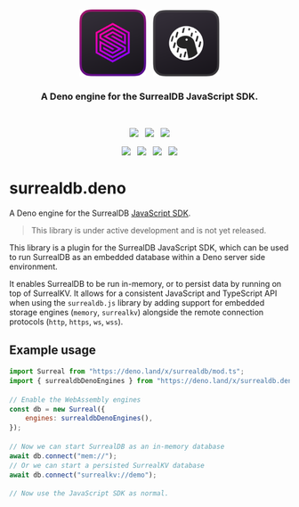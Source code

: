 <br>

<p align="center">
    <img width=120 src="https://raw.githubusercontent.com/surrealdb/icons/main/surreal.svg" />
    &nbsp;
    <img width=120 src="https://raw.githubusercontent.com/surrealdb/icons/main/deno.svg" />
</p>

<h3 align="center">A Deno engine for the SurrealDB JavaScript SDK.</h3>

<br>

<p align="center">
    <a href="https://github.com/surrealdb/surrealdb.deno"><img src="https://img.shields.io/badge/status-dev-ff00bb.svg?style=flat-square"></a>
    &nbsp;
    <a href="https://surrealdb.com/docs/integration/libraries/javascript"><img src="https://img.shields.io/badge/docs-view-44cc11.svg?style=flat-square"></a>
    &nbsp;
    <a href="https://deno.land/x/surrealdb.deno"><img src="https://img.shields.io/badge/deno-view-ee8449.svg?style=flat-square"></a>
</p>

<p align="center">
    <a href="https://surrealdb.com/discord"><img src="https://img.shields.io/discord/902568124350599239?label=discord&style=flat-square&color=5a66f6"></a>
    &nbsp;
    <a href="https://twitter.com/surrealdb"><img src="https://img.shields.io/badge/twitter-follow_us-1d9bf0.svg?style=flat-square"></a>
    &nbsp;
    <a href="https://www.linkedin.com/company/surrealdb/"><img src="https://img.shields.io/badge/linkedin-connect_with_us-0a66c2.svg?style=flat-square"></a>
    &nbsp;
    <a href="https://www.youtube.com/channel/UCjf2teVEuYVvvVC-gFZNq6w"><img src="https://img.shields.io/badge/youtube-subscribe-fc1c1c.svg?style=flat-square"></a>
</p>

# surrealdb.deno

A Deno engine for the SurrealDB [JavaScript SDK](https://github.com/surrealdb/surrealdb.js).

> This library is under active development and is not yet released.

This library is a plugin for the SurrealDB JavaScript SDK, which can be used to run SurrealDB as an embedded database within a Deno server side environment.

It enables SurrealDB to be run in-memory, or to persist data by running on top of SurrealKV. It allows for a consistent JavaScript and TypeScript API when using the `surrealdb.js` library by adding support for embedded storage engines (`memory`, `surrealkv`) alongside the remote connection protocols (`http`, `https`, `ws`, `wss`).

## Example usage

```js
import Surreal from "https://deno.land/x/surrealdb/mod.ts";
import { surrealdbDenoEngines } from "https://deno.land/x/surrealdb.deno/mod.ts";

// Enable the WebAssembly engines
const db = new Surreal({
    engines: surrealdbDenoEngines(),
});

// Now we can start SurrealDB as an in-memory database
await db.connect("mem://");
// Or we can start a persisted SurrealKV database
await db.connect("surrealkv://demo");

// Now use the JavaScript SDK as normal.
```
